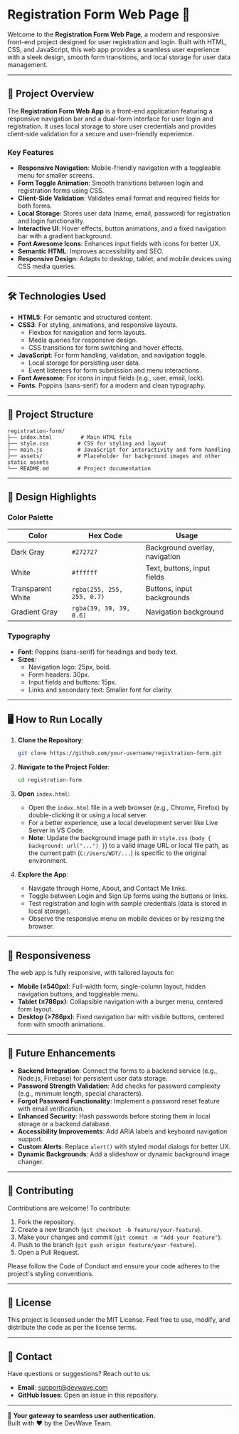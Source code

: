 # Registration Form Web Page 📝

Welcome to the **Registration Form Web Page**, a modern and responsive front-end project designed for user registration and login. Built with HTML, CSS, and JavaScript, this web app provides a seamless user experience with a sleek design, smooth form transitions, and local storage for user data management.

---

## 🚀 Project Overview

The **Registration Form Web App** is a front-end application featuring a responsive navigation bar and a dual-form interface for user login and registration. It uses local storage to store user credentials and provides client-side validation for a secure and user-friendly experience.

### Key Features

- **Responsive Navigation**: Mobile-friendly navigation with a toggleable menu for smaller screens.
- **Form Toggle Animation**: Smooth transitions between login and registration forms using CSS.
- **Client-Side Validation**: Validates email format and required fields for both forms.
- **Local Storage**: Stores user data (name, email, password) for registration and login functionality.
- **Interactive UI**: Hover effects, button animations, and a fixed navigation bar with a gradient background.
- **Font Awesome Icons**: Enhances input fields with icons for better UX.
- **Semantic HTML**: Improves accessibility and SEO.
- **Responsive Design**: Adapts to desktop, tablet, and mobile devices using CSS media queries.

---

## 🛠️ Technologies Used

- **HTML5**: For semantic and structured content.
- **CSS3**: For styling, animations, and responsive layouts.
  - Flexbox for navigation and form layouts.
  - Media queries for responsive design.
  - CSS transitions for form switching and hover effects.
- **JavaScript**: For form handling, validation, and navigation toggle.
  - Local storage for persisting user data.
  - Event listeners for form submission and menu interactions.
- **Font Awesome**: For icons in input fields (e.g., user, email, lock).
- **Fonts**: Poppins (sans-serif) for a modern and clean typography.

---

## 📂 Project Structure

```
registration-form/
├── index.html         # Main HTML file
├── style.css         # CSS for styling and layout
├── main.js           # JavaScript for interactivity and form handling
├── assets/           # Placeholder for background images and other static assets
└── README.md         # Project documentation
```

---

## 🎨 Design Highlights

### Color Palette

| Color | Hex Code | Usage |
| --- | --- | --- |
| Dark Gray | `#272727` | Background overlay, navigation |
| White | `#ffffff` | Text, buttons, input fields |
| Transparent White | `rgba(255, 255, 255, 0.7)` | Buttons, input backgrounds |
| Gradient Gray | `rgba(39, 39, 39, 0.6)` | Navigation background |

### Typography

- **Font**: Poppins (sans-serif) for headings and body text.
- **Sizes**:
  - Navigation logo: 25px, bold.
  - Form headers: 30px.
  - Input fields and buttons: 15px.
  - Links and secondary text: Smaller font for clarity.

---

## 🖥️ How to Run Locally

1. **Clone the Repository**:

   ```bash
   git clone https://github.com/your-username/registration-form.git
   ```

2. **Navigate to the Project Folder**:

   ```bash
   cd registration-form
   ```

3. **Open** `index.html`:

   - Open the `index.html` file in a web browser (e.g., Chrome, Firefox) by double-clicking it or using a local server.
   - For a better experience, use a local development server like Live Server in VS Code.
   - **Note**: Update the background image path in `style.css` (`body { background: url("...") }`) to a valid image URL or local file path, as the current path (`C:/Users/WDT/...`) is specific to the original environment.

4. **Explore the App**:

   - Navigate through Home, About, and Contact Me links.
   - Toggle between Login and Sign Up forms using the buttons or links.
   - Test registration and login with sample credentials (data is stored in local storage).
   - Observe the responsive menu on mobile devices or by resizing the browser.

---

## 📱 Responsiveness

The web app is fully responsive, with tailored layouts for:

- **Mobile (≤540px)**: Full-width form, single-column layout, hidden navigation buttons, and toggleable menu.
- **Tablet (≤786px)**: Collapsible navigation with a burger menu, centered form layout.
- **Desktop (&gt;786px)**: Fixed navigation bar with visible buttons, centered form with smooth animations.

---

## 🌟 Future Enhancements

- **Backend Integration**: Connect the forms to a backend service (e.g., Node.js, Firebase) for persistent user data storage.
- **Password Strength Validation**: Add checks for password complexity (e.g., minimum length, special characters).
- **Forgot Password Functionality**: Implement a password reset feature with email verification.
- **Enhanced Security**: Hash passwords before storing them in local storage or a backend database.
- **Accessibility Improvements**: Add ARIA labels and keyboard navigation support.
- **Custom Alerts**: Replace `alert()` with styled modal dialogs for better UX.
- **Dynamic Backgrounds**: Add a slideshow or dynamic background image changer.

---

## 🤝 Contributing

Contributions are welcome! To contribute:

1. Fork the repository.
2. Create a new branch (`git checkout -b feature/your-feature`).
3. Make your changes and commit (`git commit -m "Add your feature"`).
4. Push to the branch (`git push origin feature/your-feature`).
5. Open a Pull Request.

Please follow the Code of Conduct and ensure your code adheres to the project's styling conventions.

---

## 📜 License

This project is licensed under the MIT License. Feel free to use, modify, and distribute the code as per the license terms.

---

## 📧 Contact

Have questions or suggestions? Reach out to us:

- **Email**: support@devwave.com
- **GitHub Issues**: Open an issue in this repository.

---

📝 **Your gateway to seamless user authentication.**\
Built with ❤️ by the DevWave Team.
